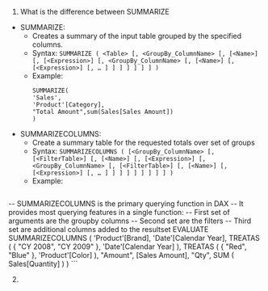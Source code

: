 1. What is the difference between SUMMARIZE
- SUMMARIZE:
    - Creates a summary of the input table grouped by the specified columns.
    - Syntax: ```SUMMARIZE ( <Table> [, <GroupBy_ColumnName> [, [<Name>] [, [<Expression>] [, <GroupBy_ColumnName> [, [<Name>] [, [<Expression>] [, … ] ] ] ] ] ] ] )```
    - Example:
      ``` dax
      SUMMARIZE(
      'Sales',
      'Product'[Category],
      "Total Amount",sum(Sales[Sales Amount])
      )
      ```
- SUMMARIZECOLUMNS:
    - Create a summary table for the requested totals over set of groups
    - Syntax: ```SUMMARIZECOLUMNS ( [<GroupBy_ColumnName> [, [<FilterTable>] [, [<Name>] [, [<Expression>] [, <GroupBy_ColumnName> [, [<FilterTable>] [, [<Name>] [, [<Expression>] [, … ] ] ] ] ] ] ] ] ] )```
    - Example:
    ``` dax
--  SUMMARIZECOLUMNS is the primary querying function in DAX
--  It provides most querying features in a single function:
--      First set of arguments are the groupby columns
--      Second set are the filters
--      Third set are additional columns added to the resultset
EVALUATE
SUMMARIZECOLUMNS (
    'Product'[Brand],
    'Date'[Calendar Year],
    TREATAS ( { "CY 2008", "CY 2009" }, 'Date'[Calendar Year] ),
    TREATAS ( { "Red", "Blue" }, 'Product'[Color] ),
    "Amount", [Sales Amount],
    "Qty", SUM ( Sales[Quantity] )
)
    ```


2. 
